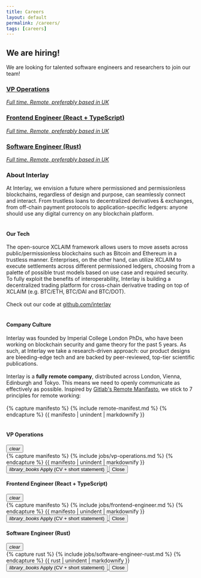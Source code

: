 ```yaml
---
title: Careers
layout: default
permalink: /careers/
tags: [careers]
---
```


<div class="main">
  <div class="container">
    <div class="section">
    <h2>We are hiring!
      </h2>
      We are looking for talented software engineers and researchers to join our team!
            <div class="row">
        <div class="col-md-12">
          <div class="card">
            <div class="card-body" data-toggle="modal" data-target="#vp-operations">
              <a href="javascript:void(0)">
                <h3>VP Operations</h3>
                <i>Full time. Remote, preferably based in UK</i>
              </a>
            </div>
          </div>
          <div class="card">
            <div class="card-body" data-toggle="modal" data-target="#frontend-engineer">
              <a href="javascript:void(0)">
                <h3>Frontend Engineer (React + TypeScript)</h3>
                <i>Full time. Remote, preferably based in UK</i>
              </a>
            </div>
          </div>
          <div class="card">
            <div class="card-body" data-toggle="modal" data-target="#rust-se">
              <a href="javascript:void(0)">
                <h3>Software Engineer (Rust)</h3>
                <i>Full time. Remote, preferably based in UK</i>
              </a>
            </div>
          </div>
        </div>
      </div>
      <div class="row">
        <div class="col-md-12">
          <h3>About Interlay</h3>
         At Interlay, we envision a future where permissioned and permissionless blockchains, regardless of design and purpose, can seamlessly connect and interact. From trustless loans to decentralized derivatives & exchanges, from off-chain payment protocols to application-specific ledgers: anyone should use any digital currency on any blockchain platform.
         <br/>
         <br/>
        <h4>Our Tech</h4>
        The open-source XCLAIM framework allows users to move assets across public/permissionless blockchains such as Bitcoin and Ethereum in a trustless manner. Enterprises, on the other hand, can utilize XCLAIM to execute settlements across different permissioned ledgers, choosing from a palette of possible trust models based on use case and required security. To fully exploit the benefits of interoperability, Interlay is building a decentralized trading platform for cross-chain derivative trading on top of XCLAIM (e.g. BTC/ETH, BTC/DAI and BTC/DOT).
        <br/>
        <br/>
        Check out our code at <a href="https://github.com/interlay" target="__blank"><u>github.com/interlay</u></a>
        <br/>
        <br/>
        <h4>Company Culture</h4>
        Interlay was founded by Imperial College London PhDs, who have been working on blockchain security and game theory for the past 5 years. As such, at Interlay we take a research-driven approach: our product designs are bleeding-edge tech and are backed by peer-reviewed, top-tier scientific publications. 
        <br/>
        <br/>
        Interlay is a <strong>fully remote company</strong>, distributed across London, Vienna, Edinburgh and Tokyo. This means we need to openly communicate as effectively as possible.
        Inspired by <a href="https://about.gitlab.com/blog/2015/04/08/the-remote-manifesto/" target="__blank" rel="nofollow">Gitlab's Remote Manifasto</a>, we stick to 7 principles for remote working:
                <br/>
        <br/>
        {% capture manifesto %}
          {% include remote-manifest.md %}
        {% endcapture %}
        {{ manifesto | unindent | markdownify }}
        <br/>
        <br/>
        </div>
      </div>
    </div>

  </div>
</div>

<div class="modal fade" id="vp-operations" tabindex="-1" role="dialog">
  <div class="modal-dialog" role="document">
    <div class="modal-content">
      <div class="modal-header">
        <h4 class="modal-title"><b>VP Operations</b></h4>
        <button type="button" class="close" data-dismiss="modal" aria-label="Close">
          <i class="material-icons">clear</i>
        </button>
      </div>
      <div class="modal-body">
       {% capture manifesto %}
          {% include jobs/vp-operations.md %}
        {% endcapture %}
        {{ manifesto | unindent | markdownify }}
        <br/>
      </div>
      <div class="modal-footer">
        <a href="mailto:careers@interlay.io?subject=Application - VP Operations" target="__blank">
          <button class="btn btn-block btn-primary">
            <i class="material-icons">library_books</i> Apply (CV + short statement)
          </button>
        </a>
        <button type="button" class="btn btn-block" data-dismiss="modal">Close</button>
      </div>
    </div>
  </div>
</div>

<div class="modal fade" id="frontend-engineer" tabindex="-1" role="dialog">
  <div class="modal-dialog" role="document">
    <div class="modal-content">
      <div class="modal-header">
        <h4 class="modal-title"><b>Frontend Engineer (React + TypeScript)</b></h4>
        <button type="button" class="close" data-dismiss="modal" aria-label="Close">
          <i class="material-icons">clear</i>
        </button>
      </div>
      <div class="modal-body">
       {% capture manifesto %}
          {% include jobs/frontend-engineer.md %}
        {% endcapture %}
        {{ manifesto | unindent | markdownify }}
        <br/>
      </div>
      <div class="modal-footer">
        <a href="mailto:careers@interlay.io?subject=Application - VP Operations" target="__blank">
          <button class="btn btn-block btn-primary">
            <i class="material-icons">library_books</i> Apply (CV + short statement)
          </button>
        </a>
        <button type="button" class="btn btn-block" data-dismiss="modal">Close</button>
      </div>
    </div>
  </div>
</div>

<div class="modal fade" id="rust-se" tabindex="-1" role="dialog">
  <div class="modal-dialog" role="document">
    <div class="modal-content">
      <div class="modal-header">
        <h4 class="modal-title"><b>Software Engineer (Rust)</b></h4>
        <button type="button" class="close" data-dismiss="modal" aria-label="Close">
          <i class="material-icons">clear</i>
        </button>
      </div>
      <div class="modal-body">
       {% capture rust %}
          {% include jobs/software-engineer-rust.md %}
        {% endcapture %}
        {{ rust | unindent | markdownify }}
        <br/>
      </div>
      <div class="modal-footer">
        <a href="mailto:careers@interlay.io?subject=Application - VP Operations" target="__blank">
          <button class="btn btn-block btn-primary">
            <i class="material-icons">library_books</i> Apply (CV + short statement)
          </button>
        </a>
        <button type="button" class="btn btn-block" data-dismiss="modal">Close</button>
      </div>
    </div>
  </div>
</div>
